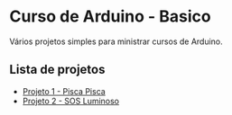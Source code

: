 # Curso de Arduino - Basico

Vários projetos simples para ministrar cursos de Arduino.

## Lista de projetos

- [Projeto 1 - Pisca Pisca](/Projeto1/README.md)
- [Projeto 2 - SOS Luminoso](/Projeto2/README.md)
